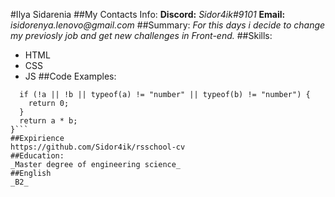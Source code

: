 #Ilya Sidarenia
##My Contacts Info:
__Discord:__ _Sidor4ik#9101_
__Email:__ _isidorenya.lenovo@gmail.com_
##Summary:
_For this days i decide to change my previosly job and get new challenges in Front-end._
##Skills:
* HTML
* CSS
* JS
##Code Examples:
```function multiply(a, b){
  if (!a || !b || typeof(a) != "number" || typeof(b) != "number") {
    return 0;
  }
  return a * b;
}```
##Expirience
https://github.com/Sidor4ik/rsschool-cv
##Education:
_Master degree of engineering science_
##English
_B2_